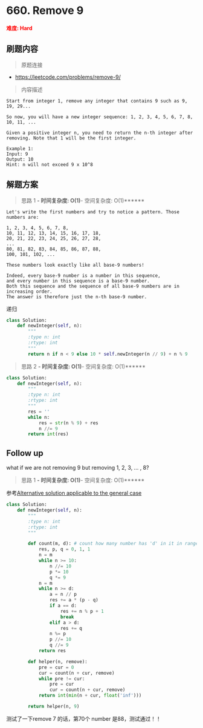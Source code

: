 # 660. Remove 9

**<font color=red>难度: Hard</font>**

## 刷题内容

> 原题连接

* https://leetcode.com/problems/remove-9/

> 内容描述

```
Start from integer 1, remove any integer that contains 9 such as 9, 19, 29...

So now, you will have a new integer sequence: 1, 2, 3, 4, 5, 6, 7, 8, 10, 11, ...

Given a positive integer n, you need to return the n-th integer after removing. Note that 1 will be the first integer.

Example 1:
Input: 9
Output: 10
Hint: n will not exceed 9 x 10^8
```

## 解题方案

> 思路 1
******- 时间复杂度: O(1)******- 空间复杂度: O(1)******

```
Let's write the first numbers and try to notice a pattern. Those numbers are:

1, 2, 3, 4, 5, 6, 7, 8,
10, 11, 12, 13, 14, 15, 16, 17, 18,
20, 21, 22, 23, 24, 25, 26, 27, 28,
...
80, 81, 82, 83, 84, 85, 86, 87, 88,
100, 101, 102, ...

These numbers look exactly like all base-9 numbers!

Indeed, every base-9 number is a number in this sequence, 
and every number in this sequence is a base-9 number. 
Both this sequence and the sequence of all base-9 numbers are in increasing order. 
The answer is therefore just the n-th base-9 number.
```

递归

```python
class Solution:
    def newInteger(self, n):
        """
        :type n: int
        :rtype: int
        """
        return n if n < 9 else 10 * self.newInteger(n // 9) + n % 9
```



> 思路 2
******- 时间复杂度: O(1)******- 空间复杂度: O(1)******


```python
class Solution:
    def newInteger(self, n):
        """
        :type n: int
        :rtype: int
        """
        res = ''
        while n:
            res = str(n % 9) + res
            n //= 9
        return int(res)
```


## Follow up

what if we are not removing 9 but removing 1, 2, 3, ... , 8?


> 思路 1
******- 时间复杂度: O(1)******- 空间复杂度: O(1)******

参考[Alternative solution applicable to the general case](https://leetcode.com/problems/remove-9/discuss/106573/Alternative-solution-applicable-to-the-general-case)

```python
class Solution:
    def newInteger(self, n):
        """
        :type n: int
        :rtype: int
        """

        def count(m, d): # count how many number has 'd' in it in range [1, m]
            res, p, q = 0, 1, 1
            n = m
            while n >= 10:
                n //= 10
                p *= 10
                q *= 9
            n = m
            while n >= d:
                a = n // p
                res += a * (p - q)
                if a == d:
                    res += n % p + 1
                    break
                elif a > d:
                    res += q
                n %= p
                p //= 10
                q //= 9
            return res

        def helper(n, remove):
            pre = cur = 0
            cur = count(n + cur, remove)
            while pre != cur:
                pre = cur
                cur = count(n + cur, remove)
            return int(min(n + cur, float('inf')))

        return helper(n, 9)
```

测试了一下remove 7 的话，第70个 number 是88，测试通过！！




















